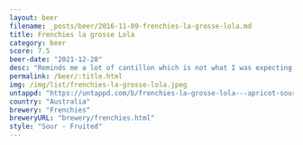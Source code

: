 ```yaml
---
layout: beer
filename: _posts/beer/2016-11-09-frenchies-la-grosse-lola.md
title: Frenchies la grosse Lola
category: beer
score: 7.5
beer-date: "2021-12-28"
desc: "Reminds me a lot of cantillon which is not what I was expecting. Slight mustyness. Lots of sediment in the bottom. It does deliver on the apricot"
permalink: /beer/:title.html
img: /img/list/frenchies-la-grosse-lola.jpeg
untappd: "https://untappd.com/b/frenchies-la-grosse-lola---apricot-sour/3942337"
country: "Australia"
brewery: "Frenchies"
breweryURL: "brewery/frenchies.html"
style: "Sour - Fruited"
---
```

